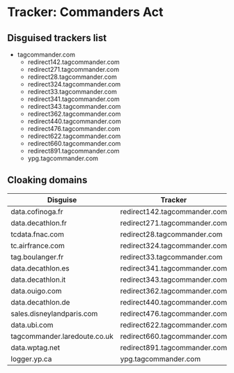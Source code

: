 # Tracker: Commanders Act

## Disguised trackers list

* tagcommander.com
    * redirect142.tagcommander.com
    * redirect271.tagcommander.com
    * redirect28.tagcommander.com
    * redirect324.tagcommander.com
    * redirect33.tagcommander.com
    * redirect341.tagcommander.com
    * redirect343.tagcommander.com
    * redirect362.tagcommander.com
    * redirect440.tagcommander.com
    * redirect476.tagcommander.com
    * redirect622.tagcommander.com
    * redirect660.tagcommander.com
    * redirect891.tagcommander.com
    * ypg.tagcommander.com

## Cloaking domains

| Disguise | Tracker |
| ---- | ---- |
| data.cofinoga.fr | redirect142.tagcommander.com |
| data.decathlon.fr | redirect271.tagcommander.com |
| tcdata.fnac.com | redirect28.tagcommander.com |
| tc.airfrance.com | redirect324.tagcommander.com |
| tag.boulanger.fr | redirect33.tagcommander.com |
| data.decathlon.es | redirect341.tagcommander.com |
| data.decathlon.it | redirect343.tagcommander.com |
| data.ouigo.com | redirect362.tagcommander.com |
| data.decathlon.de | redirect440.tagcommander.com |
| sales.disneylandparis.com | redirect476.tagcommander.com |
| data.ubi.com | redirect622.tagcommander.com |
| tagcommander.laredoute.co.uk | redirect660.tagcommander.com |
| data.wptag.net | redirect891.tagcommander.com |
| logger.yp.ca | ypg.tagcommander.com |
